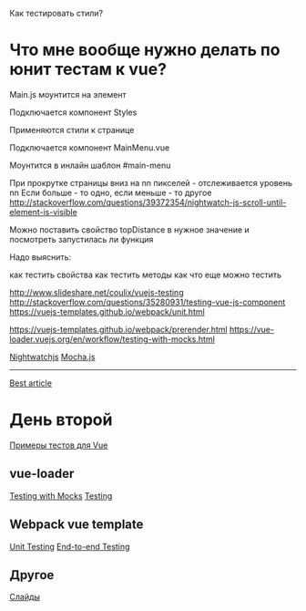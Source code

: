 Как тестировать стили?

# Что мне вообще нужно делать по юнит тестам к vue?

Main.js моунтится на элемент

Подключается компонент Styles

Применяются стили к странице

Подключается компонент MainMenu.vue

Моунтится в инлайн шаблон #main-menu

При прокрутке страницы вниз на nn пикселей - отслеживается уровень nn Если больше - то одно, если меньше - то другое
<http://stackoverflow.com/questions/39372354/nightwatch-js-scroll-until-element-is-visible>

Можно поставить свойство topDistance в нужное значение и посмотреть запустилась ли функция

Надо выяснить:

как тестить свойства
как тестить методы
как что еще можно тестить

<http://www.slideshare.net/coulix/vuejs-testing>
<http://stackoverflow.com/questions/35280931/testing-vue-js-component>
<https://vuejs-templates.github.io/webpack/unit.html>

<https://vuejs-templates.github.io/webpack/prerender.html>
<https://vue-loader.vuejs.org/en/workflow/testing-with-mocks.html>

[Nightwatchjs](http://nightwatchjs.org/guide#writing-tests)
[Mocha.js](https://mochajs.org/)

---
[Best article](http://tyronetudehope.com/2016/11/24/vue-js-vuex-testing-an-introduction/)

# День второй
[Примеры тестов для Vue](https://github.com/kmees/karma-sinon-chai)

## vue-loader
[Testing with Mocks](https://vue-loader.vuejs.org/en/workflow/testing-with-mocks.html)
[Testing](https://vue-loader.vuejs.org/en/workflow/testing.html)

## Webpack vue template
[Unit Testing](http://vuejs-templates.github.io/webpack/unit.html)
[End-to-end Testing](http://vuejs-templates.github.io/webpack/e2e.html)

## Другое
[Слайды](http://www.slideshare.net/coulix/vuejs-testing)
